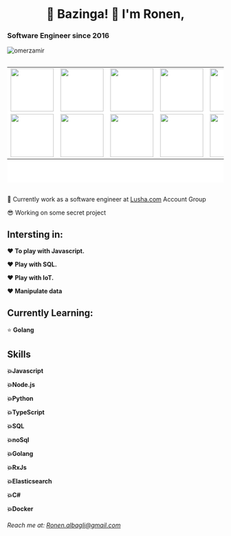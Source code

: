 
<h1  align="center">
 👋 Bazinga! 👋 I'm Ronen,
</h1>

<h3>Software Engineer since 2016 </h3>

<p align="left"> <img src="https://komarev.com/ghpvc/?username=ronen-albagli&label=Profile%20views&color=0e75b6&style=flat" alt="omerzamir" /> </p>

<div style="display:flex; flex-wrap:wrap;justify-content:space-between;height: 300px">

<table style="background-color:#fff">
<tr  style="background-color:transparent">
<td>
<a><img style="height:100px; width:100px" src="https://encrypted-tbn0.gstatic.com/images?q=tbn:ANd9GcTXS2PCpgzve8QBEHWS2ECtYeWlaCFyWIpeDKcgNSF3-Sxgn2erfJOyGKYL4jc-0eyM1Ig&usqp=CAU" /></a>
</td>
<td>
<a><img style="height:100px; width:100px" src="https://encrypted-tbn0.gstatic.com/images?q=tbn:ANd9GcQi-DkfxsdUNsrEDMIPIaqvCnxoDxkLtZxvVw&usqp=CAU" /></a></td>
<td><a><img style="height:100px; width:100px" src="https://encrypted-tbn0.gstatic.com/images?q=tbn:ANd9GcT3jvkYmM3Warp5JzUtlx3g4DnYdIalCoOjS3IKJJZFHioxMZ6CTMopf11qzN-8JOMiRVw&usqp=CAU" /></a></td>
<td><a><img style="height:100px; width:100px" src="https://encrypted-tbn0.gstatic.com/images?q=tbn:ANd9GcQo80FbjBz3iyqBdNgQT0qaWbjMviYo2MQL0VjnVnPGsY1U9twWHOZAG0nGI3y9gYSrCWo&usqp=CAU" /></a></td>
<td><a><img style="height:100px; width:100px" src="https://encrypted-tbn0.gstatic.com/images?q=tbn:ANd9GcSPV5xalBDcpBd_LwE1L8WWgSeEEV4GY-suvUJ8Bzn2D29LshCnO0ZughjC10yZUfK3oks&usqp=CAU" /></a></td>
<td><a><img style="height:100px; width:100px" src="https://encrypted-tbn0.gstatic.com/images?q=tbn:ANd9GcS2cQnBQmJxWMbkM0GTrm0-7xTE3Jaje6k56wJz5izjLDGP6Y8LcedB2DQT39hGxn_CadU&usqp=CAU" /></a></td>
</tr>
<tr  style="background-color:transparent">
<td><a><img style="height:100px; width:100px" src="https://encrypted-tbn0.gstatic.com/images?q=tbn:ANd9GcSoG2vJzSzsxDwx0Uc8yHDEtQKpxIWLGRmnrstqLLii605-R2nKVRYAi70YcnstwNKXjf8&usqp=CAU" /></a></td>
<td><a><img style="height:100px; width:100px" src="https://upload.wikimedia.org/wikipedia/commons/thumb/d/d5/CSS3_logo_and_wordmark.svg/640px-CSS3_logo_and_wordmark.svg.png" /></a></td>
<td><a><img style="height:100px; width:100px" src="https://encrypted-tbn0.gstatic.com/images?q=tbn:ANd9GcRY5B8GMClLqIJ2RObCTxzObLFKRYbg7fIKlCaZIOqnQhglC9o5DXT7Eg5YWNTnIidoHD4&usqp=CAU" /></a></td>
<td>
<a><img style="height:100px; width:100px" src="https://encrypted-tbn0.gstatic.com/images?q=tbn:ANd9GcR0pgSjijYiuxjJTz_tX11cLNmpCmjV07kvtKKSalvyeV2ExjUSf88rJrxFKJa59jWnPV4&usqp=CAU" /></a></td>
<td>
<a><img style="height:100px; width:100px" src="https://encrypted-tbn0.gstatic.com/images?q=tbn:ANd9GcTwpQrlj19mR6qskj3_20pl8dlWmXisrqNuY6P7emfqGfDvJmErbViGx2xsGjvbL4L3Vmk&usqp=CAU" /></a></td>
<td><a><img style="height:100px; width:100px" src="https://encrypted-tbn0.gstatic.com/images?q=tbn:ANd9GcTIlX4Q-fVDfCIQMsckDGsymJYnnOT7ySI0cMkYyCoLDEr6uBCuGwEIKU6QSD2RsTrgDwU&usqp=CAU" /></a></td>
</tr>
</table>
</div>



💼 Currently work as a software engineer at [Lusha.com](https://www.lusha.com/) Account Group

😎 Working on some secret project

## Intersting in:
<p><b>❤️  To play with Javascript.</b></p>
<p><b>❤️ Play with SQL.</b></p>
<p><b>❤️ Play with IoT.</b></p>
<p><b>❤️ Manipulate data</b></p>


## Currently Learning:
<p>⭐  <b>Golang</b></p>

## Skills
<p><b>💥Javascript</b></p>
<p><b>💥Node.js</b></p>
<p><b>💥Python</b></p>
<p><b>💥TypeScript</b></p>
<p><b>💥SQL</b></p>
<p><b>💥noSql</b></p>
<p><b>💥Golang</b></p>
<p><b>💥RxJs</b></p>
<p><b>💥Elasticsearch</b></p>
<p><b>💥C#</b></p>
<p><b>💥Docker</b></p>

###### Reach me at: Ronen.albagli@gmail.com





